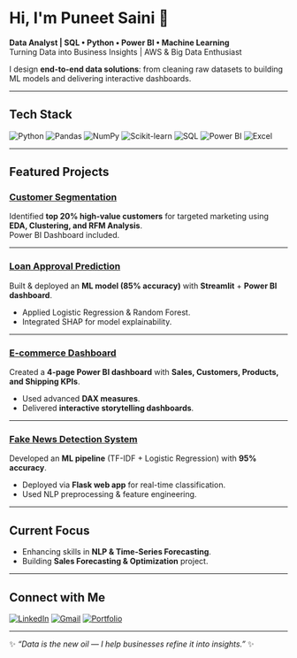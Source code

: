 # Hi, I'm Puneet Saini 👋  

**Data Analyst | SQL • Python • Power BI • Machine Learning**  
Turning Data into Business Insights | AWS & Big Data Enthusiast  

I design **end-to-end data solutions**: from cleaning raw datasets to building ML models and delivering interactive dashboards.  

---

##  Tech Stack  

![Python](https://img.shields.io/badge/Python-3776AB?style=flat&logo=python&logoColor=white)  ![Pandas](https://img.shields.io/badge/Pandas-150458?style=flat&logo=pandas&logoColor=white)  ![NumPy](https://img.shields.io/badge/NumPy-013243?style=flat&logo=numpy&logoColor=white)  ![Scikit-learn](https://img.shields.io/badge/Scikit--Learn-F7931E?style=flat&logo=scikit-learn&logoColor=white)  ![SQL](https://img.shields.io/badge/SQL-003B57?style=flat&logo=postgresql&logoColor=white)  ![Power BI](https://img.shields.io/badge/PowerBI-F2C811?style=flat&logo=powerbi&logoColor=black) ![Excel](https://img.shields.io/badge/Excel-217346?style=flat&logo=microsoft-excel&logoColor=white)  

---

##  Featured Projects  

###  [Customer Segmentation](https://github.com/puneet-data/customer-segmentation-project)  
Identified **top 20% high-value customers** for targeted marketing using **EDA, Clustering, and RFM Analysis**.  
Power BI Dashboard included.   

---

###  [Loan Approval Prediction](https://github.com/puneet-data/Loan_approval_project)  
Built & deployed an **ML model (85% accuracy)** with **Streamlit** + **Power BI dashboard**.  
- Applied Logistic Regression & Random Forest.  
- Integrated SHAP for model explainability.  

---

###  [E-commerce Dashboard](https://github.com/puneet-data/ecommerce-dashboard)  
Created a **4-page Power BI dashboard** with **Sales, Customers, Products, and Shipping KPIs**.  
- Used advanced **DAX measures**.  
- Delivered **interactive storytelling dashboards**.  


---

###  [Fake News Detection System](https://github.com/puneet-data/fake-news-detection-system)  
Developed an **ML pipeline** (TF-IDF + Logistic Regression) with **95% accuracy**.  
- Deployed via **Flask web app** for real-time classification.  
- Used NLP preprocessing & feature engineering.  


---

##  Current Focus  
-  Enhancing skills in **NLP & Time-Series Forecasting**.  
-  Building **Sales Forecasting & Optimization** project.  

---

##  Connect with Me  
[![LinkedIn](https://img.shields.io/badge/LinkedIn-0077B5?style=flat&logo=linkedin&logoColor=white)](www.linkedin.com/in/puneet471/)  [![Gmail](https://img.shields.io/badge/Email-D14836?style=flat&logo=gmail&logoColor=white)](sainipuneet471@gmail.com)  [![Portfolio](https://img.shields.io/badge/Portfolio-000000?style=flat&logo=github&logoColor=white)](https://github.com/puneet-data/puneet-data)  

---

✨ *“Data is the new oil — I help businesses refine it into insights.”* ✨
